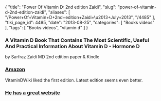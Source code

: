 {
    "title": "Power Of Vitamin D: 2nd edition Zaidi",
    "slug": "power-of-vitamin-d-2nd-edition-zaidi",
    "aliases": [
        "/Power+Of+Vitamin+D+2nd+edition+Zaidi+\u2013+July+2013",
        "/4485"
    ],
    "tiki_page_id": 4485,
    "date": "2013-08-25",
    "categories": [
        "Books videos"
    ],
    "tags": [
        "Books videos",
        "vitamin d"
    ]
}


### A Vitamin D Book That Contains The Most Scientific, Useful And Practical Information About Vitamin D - Hormone D

by Sarfraz Zaidi MD  2nd edition  paper & Kindle

### [Amazon](http://www.amazon.com/Power-Vitamin-Scientific-Practical-Information/dp/1490576770/ref=sr_1_1?ie=UTF8&qid=1378697118&sr=8-1&keywords=%22power+of+vitamin+d%22)

VitaminDWiki liked the first edition. Latest edition seems even better.

### [He has a great website](http://www.powerofvitamind.com/)